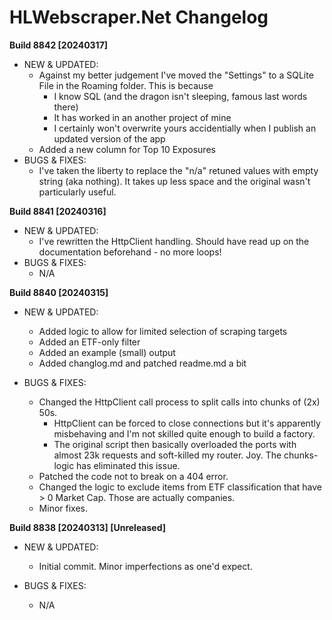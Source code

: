 # HLWebscraper.Net Changelog

**Build 8842 [20240317]** 
- NEW & UPDATED:
  - Against my better judgement I've moved the "Settings" to a SQLite File in the Roaming folder. This is because
	- I know SQL (and the dragon isn't sleeping, famous last words there)
	- It has worked in an another project of mine
	- I certainly won't overwrite yours accidentially when I publish an updated version of the app
  - Added a new column for Top 10 Exposures
- BUGS & FIXES:
  - I've taken the liberty to replace the "n/a" retuned values with empty string (aka nothing). It takes up less space and the original wasn't particularly useful.


**Build 8841 [20240316]** 
- NEW & UPDATED:
  - I've rewritten the HttpClient handling. Should have read up on the documentation beforehand - no more loops!
- BUGS & FIXES:
  - N/A

**Build 8840 [20240315]** 
- NEW & UPDATED:
  - Added logic to allow for limited selection of scraping targets
  - Added an ETF-only filter
  - Added an example (small) output
  - Added changlog.md and patched readme.md a bit

- BUGS & FIXES:
  - Changed the HttpClient call process to split calls into chunks of (2x) 50s. 
	- HttpClient can be forced to close connections but it's apparently misbehaving and I'm not skilled quite enough to build a factory.
	- The original script then basically overloaded the ports with almost 23k requests and soft-killed my router. Joy. The chunks-logic has eliminated this issue.
  - Patched the code not to break on a 404 error.
  - Changed the logic to exclude items from ETF classification that have > 0 Market Cap. Those are actually companies.
  - Minor fixes.

**Build 8838 [20240313] [Unreleased]** 
- NEW & UPDATED:
  - Initial commit. Minor imperfections as one'd expect.

- BUGS & FIXES:
  - N/A